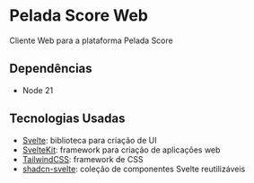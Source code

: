 # Pelada Score Web

Cliente Web para a plataforma Pelada Score

## Dependências

- Node 21

## Tecnologias Usadas

- [Svelte](https://svelte.dev): biblioteca para criação de UI
- [SvelteKit](https://kit.svelte.dev/): framework para criação de aplicações web
- [TailwindCSS](https://tailwindcss.com/): framework de CSS
- [shadcn-svelte](https://www.shadcn-svelte.com/): coleção de componentes Svelte reutilizáveis
